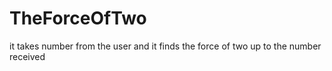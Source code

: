 # TheForceOfTwo
it takes number from the user and it finds the force of two up to the number received
